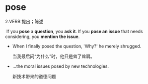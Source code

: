 # pose

2.VERB 提出；陈述

​	If you **pose** a **question**, you **ask it**. If you **pose an issue** that needs considering, you **mention the issue**.

- When I finally posed the question, 'Why?' he merely shrugged.

  当我最后问“为什么”时，他只是耸了耸肩。

- ...the moral issues posed by new technologies.

  新技术带来的道德问题